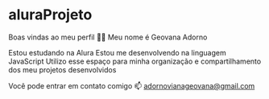 # aluraProjeto

Boas vindas ao meu perfil 💙💙
Meu nome é Geovana Adorno

Estou estudando na Alura
Estou me desenvolvendo na linguagem JavaScript
Utilizo esse espaço para minha organização e compartilhamento dos meu projetos desenvolvidos

Você pode entrar em contato comigo 📫
adornovianageovana@gmail.com
